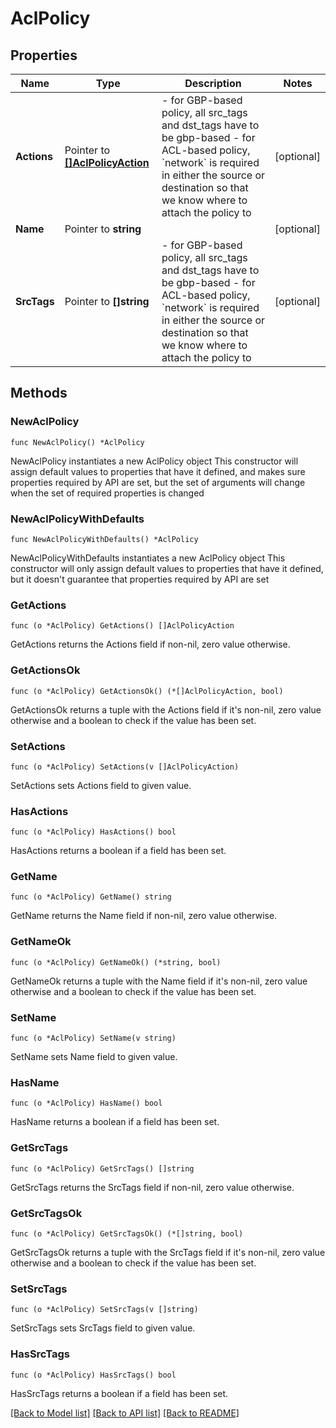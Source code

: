 # AclPolicy

## Properties

Name | Type | Description | Notes
------------ | ------------- | ------------- | -------------
**Actions** | Pointer to [**[]AclPolicyAction**](AclPolicyAction.md) | - for GBP-based policy, all src_tags and dst_tags have to be gbp-based - for ACL-based policy, &#x60;network&#x60; is required in either the source or destination so that we know where to attach the policy to | [optional] 
**Name** | Pointer to **string** |  | [optional] 
**SrcTags** | Pointer to **[]string** | - for GBP-based policy, all src_tags and dst_tags have to be gbp-based - for ACL-based policy, &#x60;network&#x60; is required in either the source or destination so that we know where to attach the policy to | [optional] 

## Methods

### NewAclPolicy

`func NewAclPolicy() *AclPolicy`

NewAclPolicy instantiates a new AclPolicy object
This constructor will assign default values to properties that have it defined,
and makes sure properties required by API are set, but the set of arguments
will change when the set of required properties is changed

### NewAclPolicyWithDefaults

`func NewAclPolicyWithDefaults() *AclPolicy`

NewAclPolicyWithDefaults instantiates a new AclPolicy object
This constructor will only assign default values to properties that have it defined,
but it doesn't guarantee that properties required by API are set

### GetActions

`func (o *AclPolicy) GetActions() []AclPolicyAction`

GetActions returns the Actions field if non-nil, zero value otherwise.

### GetActionsOk

`func (o *AclPolicy) GetActionsOk() (*[]AclPolicyAction, bool)`

GetActionsOk returns a tuple with the Actions field if it's non-nil, zero value otherwise
and a boolean to check if the value has been set.

### SetActions

`func (o *AclPolicy) SetActions(v []AclPolicyAction)`

SetActions sets Actions field to given value.

### HasActions

`func (o *AclPolicy) HasActions() bool`

HasActions returns a boolean if a field has been set.

### GetName

`func (o *AclPolicy) GetName() string`

GetName returns the Name field if non-nil, zero value otherwise.

### GetNameOk

`func (o *AclPolicy) GetNameOk() (*string, bool)`

GetNameOk returns a tuple with the Name field if it's non-nil, zero value otherwise
and a boolean to check if the value has been set.

### SetName

`func (o *AclPolicy) SetName(v string)`

SetName sets Name field to given value.

### HasName

`func (o *AclPolicy) HasName() bool`

HasName returns a boolean if a field has been set.

### GetSrcTags

`func (o *AclPolicy) GetSrcTags() []string`

GetSrcTags returns the SrcTags field if non-nil, zero value otherwise.

### GetSrcTagsOk

`func (o *AclPolicy) GetSrcTagsOk() (*[]string, bool)`

GetSrcTagsOk returns a tuple with the SrcTags field if it's non-nil, zero value otherwise
and a boolean to check if the value has been set.

### SetSrcTags

`func (o *AclPolicy) SetSrcTags(v []string)`

SetSrcTags sets SrcTags field to given value.

### HasSrcTags

`func (o *AclPolicy) HasSrcTags() bool`

HasSrcTags returns a boolean if a field has been set.


[[Back to Model list]](../README.md#documentation-for-models) [[Back to API list]](../README.md#documentation-for-api-endpoints) [[Back to README]](../README.md)


